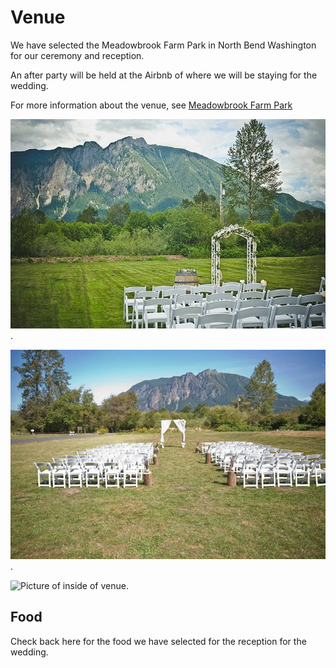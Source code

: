 # Venue

We have selected the Meadowbrook Farm Park in North Bend Washington for our ceremony and reception.

An after party will be held at the Airbnb of where we will be staying for the wedding.

For more information about the venue, see [Meadowbrook Farm Park](https://www.meadowbrookfarmpreserve.org/)

![Picture of mountain at venue](/media/venue-mountain.jpg "Picture of mountain at wedding venue").

![Picture of mountain at venue reverse](/media/venue-mountain-2.jpg "Picture of mountain at wedding venue reverse").

![Picture of inside of venue](/media/venue-inside-2.jpg "Picture of inside of venue").

## Food

Check back here for the food we have selected for the reception for the wedding.